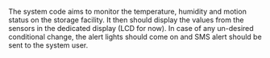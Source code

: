 The system code aims to monitor the temperature, humidity and motion status on the storage facility. 
It then should display the values from the sensors in the dedicated display (LCD for now).
In case of any un-desired conditional change, the alert lights should come on and SMS alert should be sent to the system user.
